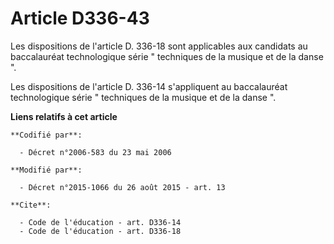 # Article D336-43

Les dispositions de l'article D. 336-18 sont applicables aux candidats au baccalauréat technologique série " techniques de la
musique et de la danse ". 

Les dispositions de l'article D. 336-14 s'appliquent au baccalauréat technologique série " techniques de la musique et de la
danse ".

**Liens relatifs à cet article**

	**Codifié par**:

	  - Décret n°2006-583 du 23 mai 2006

	**Modifié par**:

	  - Décret n°2015-1066 du 26 août 2015 - art. 13

	**Cite**:

	  - Code de l'éducation - art. D336-14
	  - Code de l'éducation - art. D336-18
